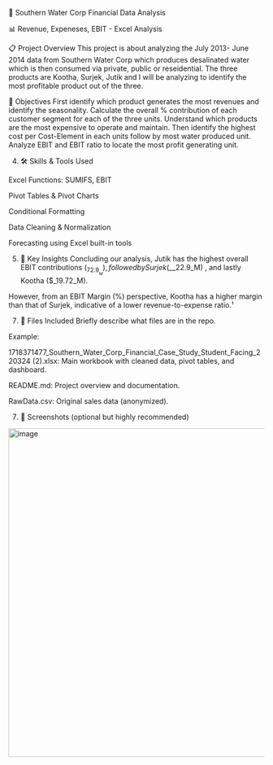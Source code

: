 📌 Southern Water Corp Financial Data Analysis

📊 Revenue, Expeneses, EBIT - Excel Analysis


📋 Project Overview
This project is about analyzing the  July 2013- June 2014 data from Southern Water Corp  which produces desalinated water which is then consumed via private, public or reseidential. 
The three products are Kootha, Surjek, Jutik and I will be analyzing to identify the most profitable product out of the three.


🎯 Objectives
First identify which product generates the most revenues and identify the seasonality.
Calculate the overall % contribution of each customer segment for each of the three units.
Understand which products are the most expensive to operate and maintain. 
Then identify the highest cost per Cost-Element in each units follow by most water produced unit.
Analyze EBIT and EBIT ratio to locate the most profit generating unit. 


4. 🛠️ Skills & Tools Used

Excel Functions: SUMIFS, EBIT

Pivot Tables & Pivot Charts

Conditional Formatting

Data Cleaning & Normalization

Forecasting using Excel built-in tools



5. 🧠 Key Insights
Concluding our analysis, Jutik has the highest overall EBIT contributions ($_72.9__M), followed by Surjek($__22.9_M) , and lastly Kootha ($_19.72_M).

However, from an EBIT  Margin (%) perspective, Kootha has a higher margin than that of Surjek, indicative of a lower revenue-to-expense ratio.¹


7. 📁 Files Included
Briefly describe what files are in the repo.

Example:

1718371477_Southern_Water_Corp_Financial_Case_Study_Student_Facing_220324 (2).xlsx: Main workbook with cleaned data, pivot tables, and dashboard.

README.md: Project overview and documentation.

RawData.csv: Original sales data (anonymized).

7. 📸 Screenshots (optional but highly recommended)
<img width="1225" height="646" alt="image" src="https://github.com/user-attachments/assets/034babce-fd07-48d6-8e87-522494c582d2" />

